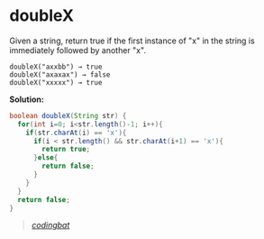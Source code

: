 # doubleX

Given a string, return true if the first instance of "x" in the string is immediately followed by another "x".

```
doubleX("axxbb") → true
doubleX("axaxax") → false
doubleX("xxxxx") → true
```

**Solution:**

```java
boolean doubleX(String str) {
  for(int i=0; i<str.length()-1; i++){
    if(str.charAt(i) == 'x'){
      if(i < str.length() && str.charAt(i+1) == 'x'){
        return true;
      }else{
        return false;
      }
    }
  }
  return false;
}
```

> _[codingbat](http://codingbat.com/prob/p186759)_